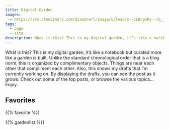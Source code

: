 ```yaml
---
title: Digital Garden
images: 
  - https://res.cloudinary.com/dixwznarl/image/upload/s--3LDngnRy--/q_jpegmini/bluebonnets.jpg
tags:
  - page
  - site
description: What is this? This is my digital garden, it’s like a notebook but curated more like a garden is built. Unlike the standard chronological order that is a blog norm, this is organized by complimentary objects. Things are near each other that compliment each other. Also, this shows my drafts that I’m currently working on. By displaying the drafts, you can see the post as it grows. Check out some of the top posts, or browse the various topics…Enjoy.
---
```


What is this? This is my digital garden, it’s like a notebook but curated more like a garden is built. Unlike the standard chronological order that is a blog norm, this is organized by complimentary objects. Things are near each other that compliment each other. Also, this shows my drafts that I’m currently working on. By displaying the drafts, you can see the post as it grows. Check out some of the top posts, or browse the various topics…Enjoy.

## Favorites

{{% favorite %}}

{{% gardenlist %}}

